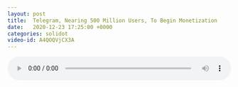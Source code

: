 ```yaml
---
layout: post
title:  Telegram, Nearing 500 Million Users, To Begin Monetization
date:   2020-12-23 17:25:00 +0000
categories: solidot
video-id: A4QOQVjCX3A
---
```


<audio src="/assets/0892cd62c7db3db27790257adcc3f0e8.mp3" style="width: 100%;" controls></audio>

